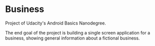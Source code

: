 # Business
Project of Udacity's Android Basics Nanodegree.

The end goal of the project is building a single screen application for a business, showing general information about a fictional business.
